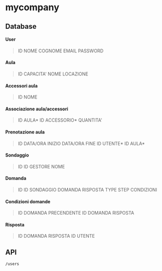 # mycompany

## Database

#### User
> ID
> NOME
> COGNOME
> EMAIL
> PASSWORD

#### Aula

> ID
> CAPACITA'
> NOME
> LOCAZIONE

#### Accessori aula

> ID
> NOME

#### Associazione aula/accessori

> ID AULA*
> ID ACCESSORIO*
> QUANTITA'

#### Prenotazione aula

> ID
> DATA/ORA INIZIO
> DATA/ORA FINE
> ID UTENTE*
> ID AULA*

#### Sondaggio

> ID
> ID GESTORE
> NOME

#### Domanda

> ID
> ID SONDAGGIO
> DOMANDA
> RISPOSTA
> TYPE
> STEP
> CONDIZIONI

#### Condizioni domande

> ID DOMANDA PRECENDENTE
> ID DOMANDA
> RISPOSTA

#### Risposta

> ID DOMANDA
> RISPOSTA
> ID UTENTE

## API
    /users



<!--stackedit_data:
eyJoaXN0b3J5IjpbLTEzMjg1MzAyNDcsNjcwMTQxOTUzLC05OT
U4Mjg1NTcsLTU4MzA2MjIwOCwtODY2NTg0NzY3LDk2MjM5MTg0
MywxMzczMjg3NzI5LDExMzU3MDc4MjcsLTE2Mjk4NTA1NjcsOD
A2ODUzMTc0XX0=
-->